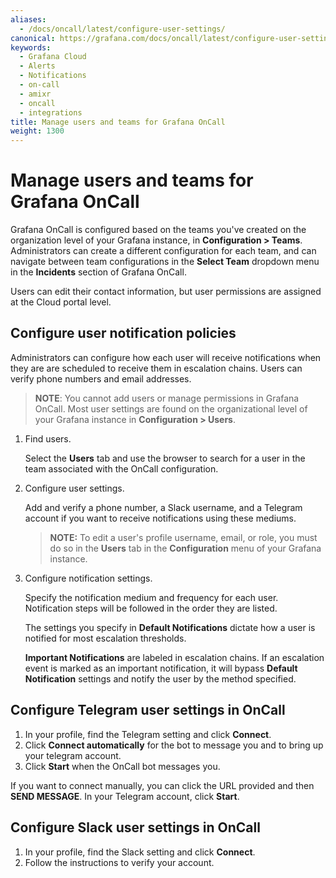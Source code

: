 ```yaml
---
aliases:
  - /docs/oncall/latest/configure-user-settings/
canonical: https://grafana.com/docs/oncall/latest/configure-user-setting/
keywords:
  - Grafana Cloud
  - Alerts
  - Notifications
  - on-call
  - amixr
  - oncall
  - integrations
title: Manage users and teams for Grafana OnCall
weight: 1300
---
```


# Manage users and teams for Grafana OnCall

Grafana OnCall is configured based on the teams you've created on the organization level of your Grafana instance, in **Configuration > Teams**. Administrators can create a different configuration for each team, and can navigate between team configurations in the **Select Team** dropdown menu in the **Incidents** section of Grafana OnCall.

Users can edit their contact information, but user permissions are assigned at the Cloud portal level.

## Configure user notification policies

Administrators can configure how each user will receive notifications when they are are scheduled to receive them in escalation chains. Users can verify phone numbers and email addresses.

> **NOTE**: You cannot add users or manage permissions in Grafana OnCall. Most user settings are found on the organizational level of your Grafana instance in **Configuration > Users**.

1. Find users.

   Select the **Users** tab and use the browser to search for a user in the team associated with the OnCall configuration.

1. Configure user settings.

   Add and verify a phone number, a Slack username, and a Telegram account if you want to receive notifications using these mediums.

   > **NOTE:** To edit a user's profile username, email, or role, you must do so in the **Users** tab in the **Configuration** menu of your Grafana instance.

1. Configure notification settings.

   Specify the notification medium and frequency for each user. Notification steps will be followed in the order they are listed.

   The settings you specify in **Default Notifications** dictate how a user is notified for most escalation thresholds.

   **Important Notifications** are labeled in escalation chains. If an escalation event is marked as an important notification, it will bypass **Default Notification** settings and notify the user by the method specified.

## Configure Telegram user settings in OnCall

1. In your profile, find the Telegram setting and click **Connect**.
1. Click **Connect automatically** for the bot to message you and to bring up your telegram account.
1. Click **Start** when the OnCall bot messages you.

If you want to connect manually, you can click the URL provided and then **SEND MESSAGE**. In your Telegram account, click **Start**.

## Configure Slack user settings in OnCall

1. In your profile, find the Slack setting and click **Connect**.
1. Follow the instructions to verify your account.
